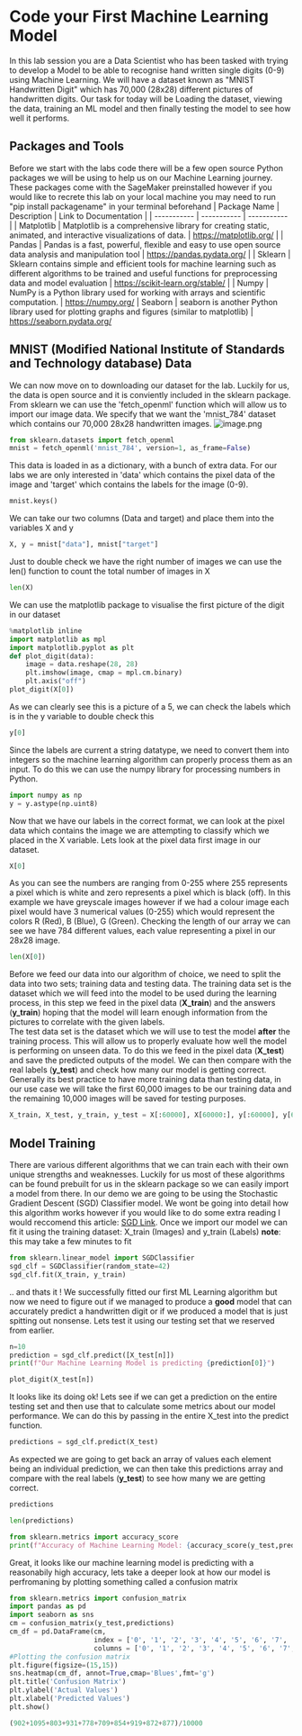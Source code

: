 # Code your First Machine Learning Model
In this lab session you are a Data Scientist who has been tasked with trying to develop a Model to be able to recognise hand written single digits (0-9) using Machine Learning. We will have a dataset known as  "MNIST Handwritten Digit" which has 70,000 (28x28) different pictures of handwritten digits.
Our task for today will be Loading the dataset, viewing the data, training an ML model and then finally testing the model to see how well it performs.
## Packages and Tools
Before we start with the labs code there will be a few open source Python packages we will be using to help us on our Machine Learning journey. These packages come with the SageMaker preinstalled however if you would like to recrete this lab on your local machine you may need to run "pip install packagename" in your terminal beforehand
| Package Name      | Description | Link to Documentation |
| ----------- | ----------- | ----------- |
| Matplotlib      | Matplotlib is a comprehensive library for creating static, animated, and interactive visualizations of data.     | https://matplotlib.org/       |
| Pandas   | Pandas is a fast, powerful, flexible and easy to use open source data analysis and manipulation tool       | https://pandas.pydata.org/        |
| Sklearn   | Sklearn contains simple and efficient tools for machine learning such as different algorithms to be trained and useful functions for preprocessing data and model evaluation       | https://scikit-learn.org/stable/        |
| Numpy   | NumPy is a Python library used for working with arrays and scientific computation. | https://numpy.org/ 
| Seaborn   | seaborn is another Python library used for plotting graphs and figures (similar to matplotlib) | https://seaborn.pydata.org/
## MNIST (Modified National Institute of Standards and Technology database) Data
We can now move on to downloading our dataset for the lab. Luckily for us, the data is open source and it is conviently included in the sklearn package. From sklearn we can use the 'fetch_openml' function which will allow us to import our image data. We specify that we want the 'mnist_784' dataset which contains our 70,000 28x28 handwritten images.
![image.png](attachment:image.png)
```python
from sklearn.datasets import fetch_openml
mnist = fetch_openml('mnist_784', version=1, as_frame=False)
```
This data is loaded in as a dictionary, with a bunch of extra data. For our labs we are only interested in 'data' which contains the pixel data of the image and 'target' which contains the labels for the image (0-9).
```python
mnist.keys()
```
We can take our two columns (Data and target) and place them into the variables X and y
```python
X, y = mnist["data"], mnist["target"]
```
Just to double check we have the right number of images we can use the len() function to count the total number of images in X
```python
len(X)
```
We can use the matplotlib package to visualise the first picture of the digit in our dataset
```python
%matplotlib inline
import matplotlib as mpl
import matplotlib.pyplot as plt
def plot_digit(data):
    image = data.reshape(28, 28)
    plt.imshow(image, cmap = mpl.cm.binary)
    plt.axis("off")
plot_digit(X[0])
```
As we can clearly see this is a picture of a 5, we can check the labels which is in the y variable to double check this
```python
y[0]
```
Since the labels are current a string datatype, we need to convert them into integers so the machine learning algorithm can properly process them as an input. To do this we can use the numpy library for processing numbers in Python.
```python
import numpy as np
y = y.astype(np.uint8)
```
Now that we have our labels in the correct format, we can look at the pixel data which contains the image we are attempting to classify which we placed in the X variable. Lets look at the pixel data first image in our dataset.
```python
X[0]
```
As you can see the numbers are ranging from 0-255 where 255 represents a pixel which is white and zero represents a pixel which is black (off). In this example we have greyscale images however if we had a colour image each pixel would have 3 numerical values (0-255) which would represent the colors R (Red), B (Blue), G (Green).
Checking the length of our array we can see we have 784 different values, each value representing a pixel in our 28x28 image.
```python
len(X[0])
```
Before we feed our data into our algorithm of choice, we need to split the data into two sets; training data and testing data. 
The training data set is the dataset which we will feed into the model to be used during the learning process, in this step we feed in the pixel data (**X_train**) and the answers (**y_train**) hoping that the model will learn enough information from the pictures to correlate with the given labels.  
The test data set is the dataset which we will use to test the model **after** the training process. This will allow us to properly evaluate how well the model is performing on unseen data. To do this we feed in the pixel data (**X_test**) and save the predicted outputs of the model. We can then compare with the real labels (**y_test**) and check how many our model is getting correct.
Generally its best practice to have more training data than testing data, in our use case we will take the first 60,000 images to be our training data and the remaining 10,000 images will be saved for testing purposes.
```python
X_train, X_test, y_train, y_test = X[:60000], X[60000:], y[:60000], y[60000:]
```
## Model Training
There are various different algorithms that we can train each with their own unique strengths and weaknesses. Luckily for us most of these algorithms can be found prebuilt for us in the sklearn package so we can easily import a model from there. In our demo we are going to be using the Stochastic Gradient Descent (SGD) Classifier model. We wont be going into detail how this algorithm works however if you would like to do some extra reading I would reccomend this article: [SGD Link](https://www.geeksforgeeks.org/ml-stochastic-gradient-descent-sgd/).
Once we import our model we can fit it using the training dataset: X_train (Images) and y_train (Labels)
**note**: this may take a few minutes to fit
```python
from sklearn.linear_model import SGDClassifier
sgd_clf = SGDClassifier(random_state=42)
sgd_clf.fit(X_train, y_train)
```
.. and thats it ! We successfully fitted our first ML Learning algorithm but now we need to figure out if we managed to produce a **good** model that can accurately predict a handwritten digit or if we produced a model that is just spitting out nonsense. Lets test it using our testing set that we reserved from earlier.
```python
n=10
prediction = sgd_clf.predict([X_test[n]])
print(f"Our Machine Learning Model is predicting {prediction[0]}")
```
```python
plot_digit(X_test[n])
```
It looks like its doing ok! Lets see if we can get a prediction on the entire testing set and then use that to calculate some metrics about our model performance. We can do this by passing in the entire X_test into the predict function.
```python
predictions = sgd_clf.predict(X_test)
```
As expected we are going to get back an array of values each element being an individual prediction, we can then take this predictions array and compare with the real labels (**y_test**) to see how many we are getting correct.
```python
predictions
```
```python
len(predictions)
```
```python
from sklearn.metrics import accuracy_score
print(f"Accuracy of Machine Learning Model: {accuracy_score(y_test,predictions)*100}%")
```
Great, it looks like our machine learning model is predicting with a reasonabily high accuracy, lets take a deeper look at how our model is perfromaning by plotting something called a confusion matrix
```python
from sklearn.metrics import confusion_matrix
import pandas as pd
import seaborn as sns
cm = confusion_matrix(y_test,predictions)
cm_df = pd.DataFrame(cm,
                     index = ['0', '1', '2', '3', '4', '5', '6', '7', '8', '9'], 
                     columns = ['0', '1', '2', '3', '4', '5', '6', '7', '8', '9'])
#Plotting the confusion matrix
plt.figure(figsize=(15,15))
sns.heatmap(cm_df, annot=True,cmap='Blues',fmt='g')
plt.title('Confusion Matrix')
plt.ylabel('Actual Values')
plt.xlabel('Predicted Values')
plt.show()
```
```python
(902+1095+803+931+778+709+854+919+872+877)/10000
```

